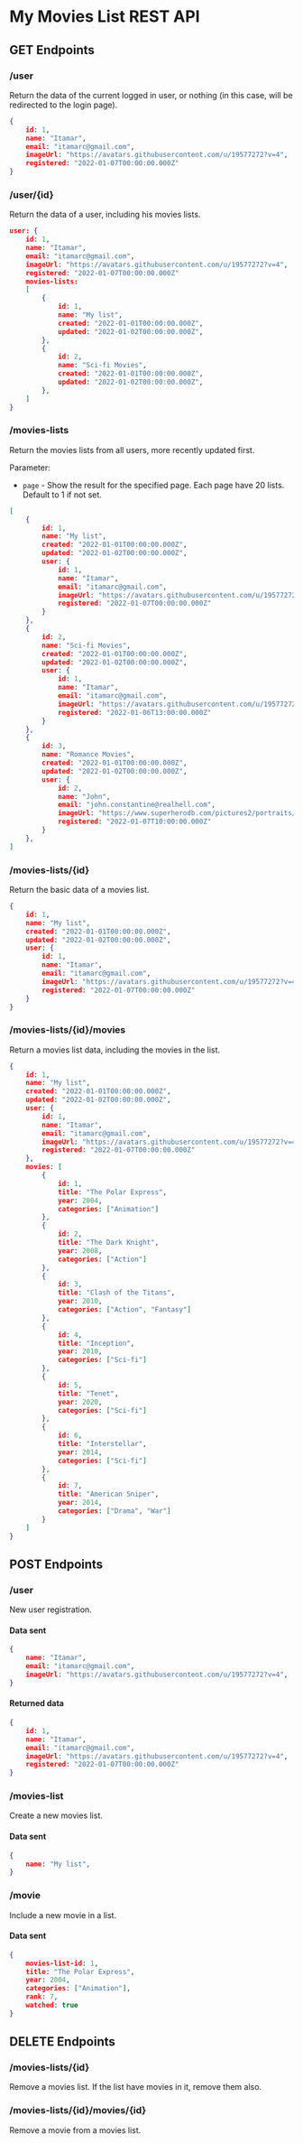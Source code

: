 # My Movies List REST API

## GET Endpoints

### /user

Return the data of the current logged in user, or nothing (in this case, will be redirected to the login page).

```json
{
    id: 1,
    name: "Itamar",
    email: "itamarc@gmail.com",
    imageUrl: "https://avatars.githubusercontent.com/u/19577272?v=4",
    registered: "2022-01-07T00:00:00.000Z"
}
```

### /user/{id}

Return the data of a user, including his movies lists.

```json
user: {
    id: 1,
    name: "Itamar",
    email: "itamarc@gmail.com",
    imageUrl: "https://avatars.githubusercontent.com/u/19577272?v=4",
    registered: "2022-01-07T00:00:00.000Z"
    movies-lists:
    [
        {
            id: 1,
            name: "My list",
            created: "2022-01-01T00:00:00.000Z",
            updated: "2022-01-02T00:00:00.000Z",
        },
        {
            id: 2,
            name: "Sci-fi Movies",
            created: "2022-01-01T00:00:00.000Z",
            updated: "2022-01-02T00:00:00.000Z",
        },
    ]
}
```

### /movies-lists

Return the movies lists from all users, more recently updated first.

Parameter:

- ```page``` - Show the result for the specified page. Each page have 20 lists. Default to 1 if not set.

```json
[
    {
        id: 1,
        name: "My list",
        created: "2022-01-01T00:00:00.000Z",
        updated: "2022-01-02T00:00:00.000Z",
        user: {
            id: 1,
            name: "Itamar",
            email: "itamarc@gmail.com",
            imageUrl: "https://avatars.githubusercontent.com/u/19577272?v=4",
            registered: "2022-01-07T00:00:00.000Z"
        }
    },
    {
        id: 2,
        name: "Sci-fi Movies",
        created: "2022-01-01T00:00:00.000Z",
        updated: "2022-01-02T00:00:00.000Z",
        user: {
            id: 1,
            name: "Itamar",
            email: "itamarc@gmail.com",
            imageUrl: "https://avatars.githubusercontent.com/u/19577272?v=4",
            registered: "2022-01-06T13:00:00.000Z"
        }
    },
    {
        id: 3,
        name: "Romance Movies",
        created: "2022-01-01T00:00:00.000Z",
        updated: "2022-01-02T00:00:00.000Z",
        user: {
            id: 2,
            name: "John",
            email: "john.constantine@realhell.com",
            imageUrl: "https://www.superherodb.com/pictures2/portraits/10/100/718.jpg",
            registered: "2022-01-07T10:00:00.000Z"
        }
    },
]
```

### /movies-lists/{id}

Return the basic data of a movies list.

```json
{
    id: 1,
    name: "My list",
    created: "2022-01-01T00:00:00.000Z",
    updated: "2022-01-02T00:00:00.000Z",
    user: {
        id: 1,
        name: "Itamar",
        email: "itamarc@gmail.com",
        imageUrl: "https://avatars.githubusercontent.com/u/19577272?v=4",
        registered: "2022-01-07T00:00:00.000Z"
    }
}
```

### /movies-lists/{id}/movies

Return a movies list data, including the movies in the list.

```json
{
    id: 1,
    name: "My list",
    created: "2022-01-01T00:00:00.000Z",
    updated: "2022-01-02T00:00:00.000Z",
    user: {
        id: 1,
        name: "Itamar",
        email: "itamarc@gmail.com",
        imageUrl: "https://avatars.githubusercontent.com/u/19577272?v=4",
        registered: "2022-01-07T00:00:00.000Z"
    },
    movies: [
        {
            id: 1,
            title: "The Polar Express",
            year: 2004,
            categories: ["Animation"]
        },
        {
            id: 2,
            title: "The Dark Knight",
            year: 2008,
            categories: ["Action"]
        },
        {
            id: 3,
            title: "Clash of the Titans",
            year: 2010,
            categories: ["Action", "Fantasy"]
        },
        {
            id: 4,
            title: "Inception",
            year: 2010,
            categories: ["Sci-fi"]
        },
        {
            id: 5,
            title: "Tenet",
            year: 2020,
            categories: ["Sci-fi"]
        },
        {
            id: 6,
            title: "Interstellar",
            year: 2014,
            categories: ["Sci-fi"]
        },
        {
            id: 7,
            title: "American Sniper",
            year: 2014,
            categories: ["Drama", "War"]
        }
    ]
}
```

## POST Endpoints

### /user

New user registration.

#### Data sent

```json
{
    name: "Itamar",
    email: "itamarc@gmail.com",
    imageUrl: "https://avatars.githubusercontent.com/u/19577272?v=4",
}
```

#### Returned data

```json
{
    id: 1,
    name: "Itamar",
    email: "itamarc@gmail.com",
    imageUrl: "https://avatars.githubusercontent.com/u/19577272?v=4",
    registered: "2022-01-07T00:00:00.000Z"
}
```

### /movies-list

Create a new movies list.

#### Data sent

```json
{
    name: "My list",
}
```

### /movie

Include a new movie in a list.

#### Data sent

```json
{
    movies-list-id: 1,
    title: "The Polar Express",
    year: 2004,
    categories: ["Animation"],
    rank: 7,
    watched: true
}
```

## DELETE Endpoints

### /movies-lists/{id}

Remove a movies list. If the list have movies in it, remove them also.

### /movies-lists/{id}/movies/{id}

Remove a movie from a movies list.
